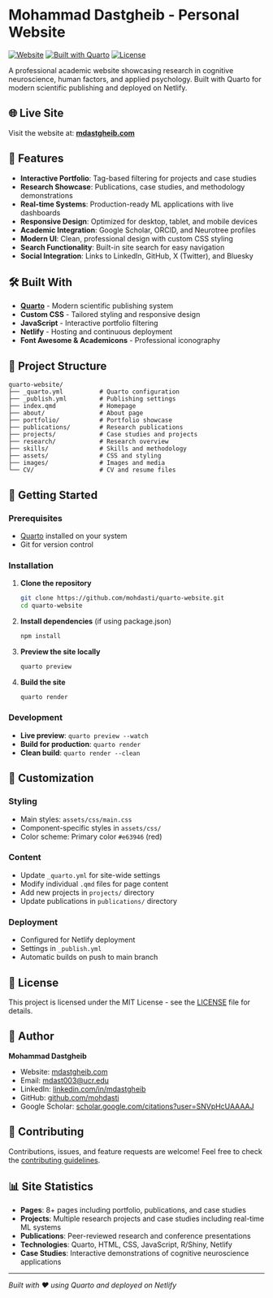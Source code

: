 # Mohammad Dastgheib - Personal Website

[![Website](https://img.shields.io/badge/Website-mdastgheib.com-e63946?style=flat-square)](https://mdastgheib.com)
[![Built with Quarto](https://img.shields.io/badge/Built%20with-Quarto-4B8BBE?style=flat-square)](https://quarto.org/)
[![License](https://img.shields.io/badge/License-MIT-blue.svg?style=flat-square)](LICENSE)

A professional academic website showcasing research in cognitive neuroscience, human factors, and applied psychology. Built with Quarto for modern scientific publishing and deployed on Netlify.

## 🌐 Live Site

Visit the website at: **[mdastgheib.com](https://mdastgheib.com)**

## 🚀 Features

- **Interactive Portfolio**: Tag-based filtering for projects and case studies
- **Research Showcase**: Publications, case studies, and methodology demonstrations
- **Real-time Systems**: Production-ready ML applications with live dashboards
- **Responsive Design**: Optimized for desktop, tablet, and mobile devices
- **Academic Integration**: Google Scholar, ORCID, and Neurotree profiles
- **Modern UI**: Clean, professional design with custom CSS styling
- **Search Functionality**: Built-in site search for easy navigation
- **Social Integration**: Links to LinkedIn, GitHub, X (Twitter), and Bluesky

## 🛠️ Built With

- **[Quarto](https://quarto.org/)** - Modern scientific publishing system
- **Custom CSS** - Tailored styling and responsive design
- **JavaScript** - Interactive portfolio filtering
- **Netlify** - Hosting and continuous deployment
- **Font Awesome & Academicons** - Professional iconography

## 📁 Project Structure

```
quarto-website/
├── _quarto.yml          # Quarto configuration
├── _publish.yml         # Publishing settings
├── index.qmd            # Homepage
├── about/               # About page
├── portfolio/           # Portfolio showcase
├── publications/        # Research publications
├── projects/            # Case studies and projects
├── research/            # Research overview
├── skills/              # Skills and methodology
├── assets/              # CSS and styling
├── images/              # Images and media
└── CV/                  # CV and resume files
```

## 🚀 Getting Started

### Prerequisites

- [Quarto](https://quarto.org/docs/get-started/) installed on your system
- Git for version control

### Installation

1. **Clone the repository**
   ```bash
   git clone https://github.com/mohdasti/quarto-website.git
   cd quarto-website
   ```

2. **Install dependencies** (if using package.json)
   ```bash
   npm install
   ```

3. **Preview the site locally**
   ```bash
   quarto preview
   ```

4. **Build the site**
   ```bash
   quarto render
   ```

### Development

- **Live preview**: `quarto preview --watch`
- **Build for production**: `quarto render`
- **Clean build**: `quarto render --clean`

## 🎨 Customization

### Styling
- Main styles: `assets/css/main.css`
- Component-specific styles in `assets/css/`
- Color scheme: Primary color `#e63946` (red)

### Content
- Update `_quarto.yml` for site-wide settings
- Modify individual `.qmd` files for page content
- Add new projects in `projects/` directory
- Update publications in `publications/` directory

### Deployment
- Configured for Netlify deployment
- Settings in `_publish.yml`
- Automatic builds on push to main branch

## 📝 License

This project is licensed under the MIT License - see the [LICENSE](LICENSE) file for details.

## 👤 Author

**Mohammad Dastgheib**
- Website: [mdastgheib.com](https://mdastgheib.com)
- Email: mdast003@ucr.edu
- LinkedIn: [linkedin.com/in/mdastgheib](https://linkedin.com/in/mdastgheib)
- GitHub: [github.com/mohdasti](https://github.com/mohdasti)
- Google Scholar: [scholar.google.com/citations?user=SNVpHcUAAAAJ](https://scholar.google.com/citations?user=SNVpHcUAAAAJ)

## 🤝 Contributing

Contributions, issues, and feature requests are welcome! Feel free to check the [contributing guidelines](CONTRIBUTING.md).

## 📊 Site Statistics

- **Pages**: 8+ pages including portfolio, publications, and case studies
- **Projects**: Multiple research projects and case studies including real-time ML systems
- **Publications**: Peer-reviewed research and conference presentations
- **Technologies**: Quarto, HTML, CSS, JavaScript, R/Shiny, Netlify
- **Case Studies**: Interactive demonstrations of cognitive neuroscience applications

---

*Built with ❤️ using Quarto and deployed on Netlify*
